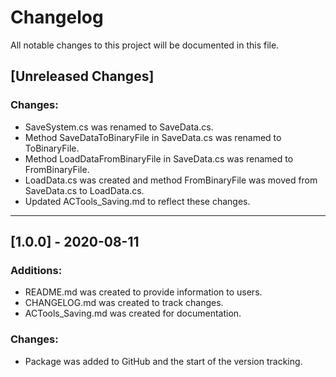 # Changelog
<p>All notable changes to this project will be documented in this file.</p>

## [Unreleased Changes]

### Changes:
<ul>
	<li>SaveSystem.cs was renamed to SaveData.cs.</il>
	<li>Method SaveDataToBinaryFile in SaveData.cs was renamed to ToBinaryFile.</il>
	<li>Method LoadDataFromBinaryFile in SaveData.cs was renamed to FromBinaryFile.</il>
	<li>LoadData.cs was created and method FromBinaryFile was moved from SaveData.cs to LoadData.cs.</il>
	<li>Updated ACTools_Saving.md to reflect these changes.</il>
</ul>
<hr/>

## [1.0.0] - 2020-08-11

### Additions:
<ul>
	<li>README.md was created to provide information to users.</il>
	<li>CHANGELOG.md was created to track changes.</il>
	<li>ACTools_Saving.md was created for documentation.</il>
</ul>

### Changes:
<ul>
	<li>Package was added to GitHub and the start of the version tracking.</il>
</ul>